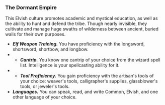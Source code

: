 ### The Dormant Empire
This Elvish culture promotes academic and mystical education, as well as the ability to hunt and defend the tribe. Though nearly invisible, they cultivate and manage huge swaths of wilderness between ancient, buried walls for their own purposes.
- ***Elf Weapon Training.*** You have proficiency with the longsword, shortsword, shortbow, and longbow.
- - ***Cantrip.*** You know one cantrip of your choice from the wizard spell list. Intelligence is your spellcasting ability for it.
- - ***Tool Proficiency.*** You gain proficiency with the artisan's tools of your choice: weaver's tools, calligrapher's supplies, glassblower's tools, or jeweler's tools.
- ***Languages.*** You can speak, read, and write Common, Elvish, and one other language of your choice. 